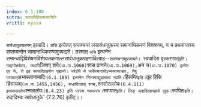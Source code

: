 ```yaml
---
index: 6.1.188
sutra: स्वपादिहिंसामच्यनिटि
vritti: nyasa

---
```

`सार्वधातुकग्रहणम्` इत्यादि। `अचि` इत्येतत् सप्तम्यन्तं लसार्वधातुकस्य समानाधिकरणं विशषणम्, न च प्रथमान्तस्य सप्तम्यन्तेन सामानाधिकरण्यमुपपद्यते। तस्मात् `अचि` इत्यनेन सम्बन्धाद्विविशेषणविशेष्यलक्षणाल्लसार्वधातुकग्रहणादित्याह--`सप्तम्यन्तमुपजायते। `स्वपादिरा वृत्करणात्` इति। यद्यप्येतदेवम्, तथापि `ञिष्वप् शये` (धा.पा.1068) `श्वस प्राणने` (धा.पा.1069), `अन च` (धा.पा.1070) इत्येत एव ये, ते इह स्वपादिग्रहणेन गृह्यन्ते। परेऽपि ये जक्षित्यादयोऽभ्यस्तसञ्ज्ञाः, तेषु परत्वात् `अभ्यस्तानामादिः` (6.1.189) इत्यनेन नित्यमाद्युदात्तत्वं भवति। `हिंसन्ति` इति। `तृह हिसि हिंसायाम्` (धा.पा.1455,1456), रुधादित्वाच् श्नम्, `श्नसोरल्लोपः` (6.4.111) इत्यकारलोपः `श्नान्नलोपः` (6.4.23) इति परस्य नकारस्य। `स्वप्यात्` इति। लिङ् अदादित्वाच्छपो लुक्। `स्वपितः` इति। `रुदादिभ्यः सार्वधातुके` (7.2.76) इतीट्।।